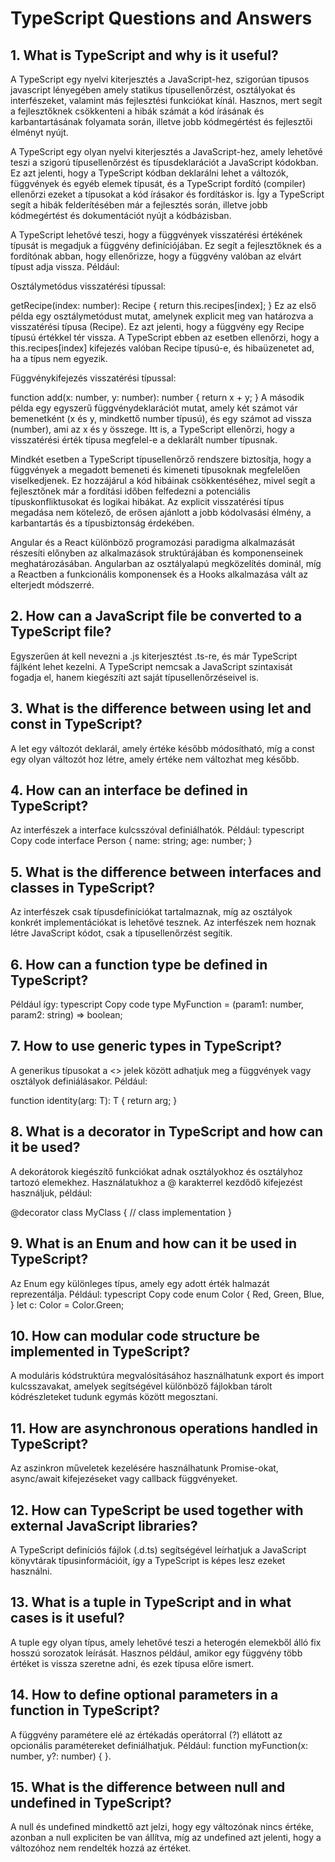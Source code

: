 # TypeScript Questions and Answers

## 1. What is TypeScript and why is it useful?

A TypeScript egy nyelvi kiterjesztés a JavaScript-hez, szigorúan tipusos javascript lényegében amely statikus típusellenőrzést, osztályokat és interfészeket, valamint más fejlesztési funkciókat kínál. Hasznos, mert segít a fejlesztőknek csökkenteni a hibák számát a kód írásának és karbantartásának folyamata során, illetve jobb kódmegértést és fejlesztői élményt nyújt.

A TypeScript egy olyan nyelvi kiterjesztés a JavaScript-hez, amely lehetővé teszi a szigorú típusellenőrzést és típusdeklarációt a JavaScript kódokban. Ez azt jelenti, hogy a TypeScript kódban deklarálni lehet a változók, függvények és egyéb elemek típusát, és a TypeScript fordító (compiler) ellenőrzi ezeket a típusokat a kód írásakor és fordításkor is. Így a TypeScript segít a hibák felderítésében már a fejlesztés során, illetve jobb kódmegértést és dokumentációt nyújt a kódbázisban.

A TypeScript lehetővé teszi, hogy a függvények visszatérési értékének típusát is megadjuk a függvény definíciójában. Ez segít a fejlesztőknek és a fordítónak abban, hogy ellenőrizze, hogy a függvény valóban az elvárt típust adja vissza. Például:

Osztálymetódus visszatérési típussal:

getRecipe(index: number): Recipe {
return this.recipes[index];
}
Ez az első példa egy osztálymetódust mutat, amelynek explicit meg van határozva a visszatérési típusa (Recipe). Ez azt jelenti, hogy a függvény egy Recipe típusú értékkel tér vissza. A TypeScript ebben az esetben ellenőrzi, hogy a this.recipes[index] kifejezés valóban Recipe típusú-e, és hibaüzenetet ad, ha a típus nem egyezik.

Függvénykifejezés visszatérési típussal:

function add(x: number, y: number): number {
return x + y;
}
A második példa egy egyszerű függvénydeklarációt mutat, amely két számot vár bemenetként (x és y, mindkettő number típusú), és egy számot ad vissza (number), ami az x és y összege. Itt is, a TypeScript ellenőrzi, hogy a visszatérési érték típusa megfelel-e a deklarált number típusnak.

Mindkét esetben a TypeScript típusellenőrző rendszere biztosítja, hogy a függvények a megadott bemeneti és kimeneti típusoknak megfelelően viselkedjenek. Ez hozzájárul a kód hibáinak csökkentéséhez, mivel segít a fejlesztőnek már a fordítási időben felfedezni a potenciális típuskonfliktusokat és logikai hibákat. Az explicit visszatérési típus megadása nem kötelező, de erősen ajánlott a jobb kódolvasási élmény, a karbantartás és a típusbiztonság érdekében.

Angular és a React különböző programozási paradigma alkalmazását részesíti előnyben az alkalmazások struktúrájában és komponenseinek meghatározásában. Angularban az osztályalapú megközelítés dominál, míg a Reactben a funkcionális komponensek és a Hooks alkalmazása vált az elterjedt módszerré.

## 2. How can a JavaScript file be converted to a TypeScript file?

Egyszerűen át kell nevezni a .js kiterjesztést .ts-re, és már TypeScript fájlként lehet kezelni. A TypeScript nemcsak a JavaScript szintaxisát fogadja el, hanem kiegészíti azt saját típusellenőrzéseivel is.

## 3. What is the difference between using let and const in TypeScript?

A let egy változót deklarál, amely értéke később módosítható, míg a const egy olyan változót hoz létre, amely értéke nem változhat meg később.

## 4. How can an interface be defined in TypeScript?

Az interfészek a interface kulcsszóval definiálhatók. Például:
typescript
Copy code
interface Person {
name: string;
age: number;
}

## 5. What is the difference between interfaces and classes in TypeScript?

Az interfészek csak típusdefiníciókat tartalmaznak, míg az osztályok konkrét implementációkat is lehetővé tesznek. Az interfészek nem hoznak létre JavaScript kódot, csak a típusellenőrzést segítik.

## 6. How can a function type be defined in TypeScript?

Például így:
typescript
Copy code
type MyFunction = (param1: number, param2: string) => boolean;

## 7. How to use generic types in TypeScript?

A generikus típusokat a <> jelek között adhatjuk meg a függvények vagy osztályok definiálásakor. Például:

function identity<T>(arg: T): T {
return arg;
}

## 8. What is a decorator in TypeScript and how can it be used?

A dekorátorok kiegészítő funkciókat adnak osztályokhoz és osztályhoz tartozó elemekhez. Használatukhoz a @ karakterrel kezdődő kifejezést használjuk, például:

@decorator
class MyClass {
// class implementation
}

## 9. What is an Enum and how can it be used in TypeScript?

Az Enum egy különleges típus, amely egy adott érték halmazát reprezentálja. Például:
typescript
Copy code
enum Color {
Red,
Green,
Blue,
}
let c: Color = Color.Green;

## 10. How can modular code structure be implemented in TypeScript?

A moduláris kódstruktúra megvalósításához használhatunk export és import kulcsszavakat, amelyek segítségével különböző fájlokban tárolt kódrészleteket tudunk egymás között megosztani.

## 11. How are asynchronous operations handled in TypeScript?

Az aszinkron műveletek kezelésére használhatunk Promise-okat, async/await kifejezéseket vagy callback függvényeket.

## 12. How can TypeScript be used together with external JavaScript libraries?

A TypeScript definíciós fájlok (.d.ts) segítségével leírhatjuk a JavaScript könyvtárak típusinformációit, így a TypeScript is képes lesz ezeket használni.

## 13. What is a tuple in TypeScript and in what cases is it useful?

A tuple egy olyan típus, amely lehetővé teszi a heterogén elemekből álló fix hosszú sorozatok leírását. Hasznos például, amikor egy függvény több értéket is vissza szeretne adni, és ezek típusa előre ismert.

## 14. How to define optional parameters in a function in TypeScript?

A függvény paramétere elé az értékadás operátorral (?) ellátott az opcionális paramétereket definiálhatjuk. Például: function myFunction(x: number, y?: number) { }.

## 15. What is the difference between null and undefined in TypeScript?

A null és undefined mindkettő azt jelzi, hogy egy változónak nincs értéke, azonban a null expliciten be van állítva, míg az undefined azt jelenti, hogy a változóhoz nem rendelték hozzá az értéket.
